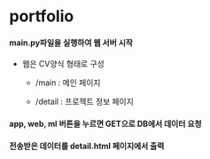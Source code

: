 # portfolio

#### main.py파일을 실행하여 웹 서버 시작

* 웹은 CV양식 형태로 구성

  - /main : 메인 페이지
  
  - /detail : 프로젝트 정보 페이지

#### app, web, ml 버튼을 누르면 GET으로 DB에서 데이터 요청

#### 전송받은 데이터를 detail.html 페이지에서 출력
